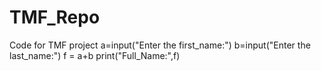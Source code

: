 # TMF_Repo
Code for TMF project
a=input("Enter the first_name:")
b=input("Enter the last_name:")
f = a+b
print("Full_Name:",f)
